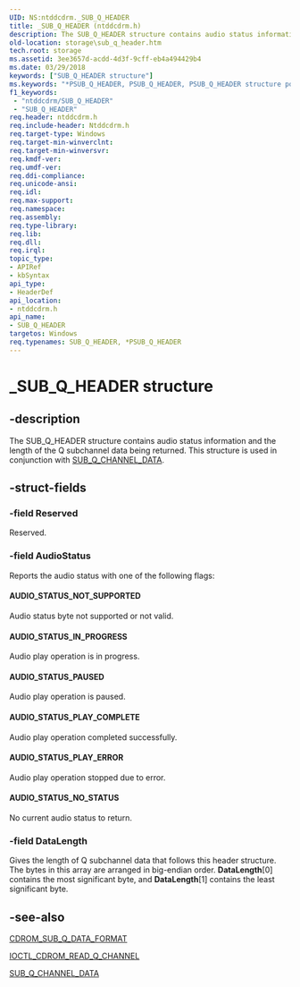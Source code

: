 ```yaml
---
UID: NS:ntddcdrm._SUB_Q_HEADER
title: _SUB_Q_HEADER (ntddcdrm.h)
description: The SUB_Q_HEADER structure contains audio status information and the length of the Q subchannel data being returned. This structure is used in conjunction with SUB_Q_CHANNEL_DATA.
old-location: storage\sub_q_header.htm
tech.root: storage
ms.assetid: 3ee3657d-acdd-4d3f-9cff-eb4a494429b4
ms.date: 03/29/2018
keywords: ["SUB_Q_HEADER structure"]
ms.keywords: "*PSUB_Q_HEADER, PSUB_Q_HEADER, PSUB_Q_HEADER structure pointer [Storage Devices], SUB_Q_HEADER, SUB_Q_HEADER structure [Storage Devices], _SUB_Q_HEADER, ntddcdrm/PSUB_Q_HEADER, ntddcdrm/SUB_Q_HEADER, storage.sub_q_header, structs-CD-ROM_c72df573-2396-4bf3-b586-7241d408c550.xml"
f1_keywords:
 - "ntddcdrm/SUB_Q_HEADER"
 - "SUB_Q_HEADER"
req.header: ntddcdrm.h
req.include-header: Ntddcdrm.h
req.target-type: Windows
req.target-min-winverclnt: 
req.target-min-winversvr: 
req.kmdf-ver: 
req.umdf-ver: 
req.ddi-compliance: 
req.unicode-ansi: 
req.idl: 
req.max-support: 
req.namespace: 
req.assembly: 
req.type-library: 
req.lib: 
req.dll: 
req.irql: 
topic_type:
- APIRef
- kbSyntax
api_type:
- HeaderDef
api_location:
- ntddcdrm.h
api_name:
- SUB_Q_HEADER
targetos: Windows
req.typenames: SUB_Q_HEADER, *PSUB_Q_HEADER
---
```


# _SUB_Q_HEADER structure


## -description


The SUB_Q_HEADER structure contains audio status information and the length of the Q subchannel data being returned. This structure is used in conjunction with <a href="https://docs.microsoft.com/windows-hardware/drivers/ddi/ntddcdrm/ns-ntddcdrm-_sub_q_channel_data">SUB_Q_CHANNEL_DATA</a>.


## -struct-fields




### -field Reserved

Reserved.


### -field AudioStatus

Reports the audio status with one of the following flags:





#### AUDIO_STATUS_NOT_SUPPORTED

Audio status byte not supported or not valid.





#### AUDIO_STATUS_IN_PROGRESS

Audio play operation is in progress.





#### AUDIO_STATUS_PAUSED

Audio play operation is paused.





#### AUDIO_STATUS_PLAY_COMPLETE

Audio play operation completed successfully.





#### AUDIO_STATUS_PLAY_ERROR

Audio play operation stopped due to error.





#### AUDIO_STATUS_NO_STATUS

No current audio status to return.


### -field DataLength

Gives the length of Q subchannel data that follows this header structure. The bytes in this array are arranged in big-endian order. <b>DataLength</b>[0] contains the most significant byte, and <b>DataLength</b>[1] contains the least significant byte. 


## -see-also




<a href="https://docs.microsoft.com/windows-hardware/drivers/ddi/ntddcdrm/ns-ntddcdrm-_cdrom_sub_q_data_format">CDROM_SUB_Q_DATA_FORMAT</a>



<a href="https://docs.microsoft.com/windows-hardware/drivers/ddi/ntddcdrm/ni-ntddcdrm-ioctl_cdrom_read_q_channel">IOCTL_CDROM_READ_Q_CHANNEL</a>



<a href="https://docs.microsoft.com/windows-hardware/drivers/ddi/ntddcdrm/ns-ntddcdrm-_sub_q_channel_data">SUB_Q_CHANNEL_DATA</a>
 

 

